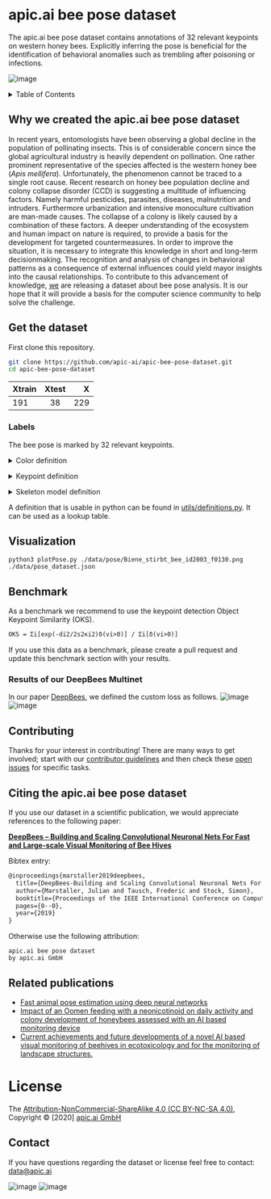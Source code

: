 # apic.ai bee pose dataset

The apic.ai bee pose dataset contains annotations of 32 relevant keypoints on western honey bees. Explicitly inferring the pose is beneficial for the identification of behavioral anomalies such as trembling after poisoning or infections.

![image](doc/img/pose_title.png)

<details><summary>Table of Contents</summary><p>

* [Why we created the apic.ai bee pose dataset](#why-we-created-the-apicai-bee-pose-dataset)
* [Get the Dataset](#get-the-dataset)
* [Labels](#labels)
* [Visualization](#visualization)
* [Benchmark](#benchmark)
* [Contributing](#contributing)
* [Citing the apic.ai bee pose dataset](#citing-the-apicai-bee-pose-dataset)
* [Related publications](related-publications)
* [License](#licensetoc)
* [Contact](#contact)
</p></details><p></p>

## Why we created the apic.ai bee pose dataset

In recent years, entomologists have been observing a global decline in the population of pollinating insects. This is of considerable concern since the global agricultural industry is heavily dependent on pollination.
One rather prominent representative of the species affected is the western honey bee (<i>Apis mellifera</i>). Unfortunately, the phenomenon cannot be traced to a single root cause. Recent research on honey bee population decline and colony collapse disorder (CCD) is suggesting a multitude of influencing factors. Namely harmful pesticides, parasites, diseases, malnutrition and intruders. Furthermore urbanization and intensive monoculture cultivation are man-made causes. The collapse of a colony is likely caused by a combination of these factors. A deeper understanding of the ecosystem and human impact on nature is required, to provide a basis for the development for targeted countermeasures. In order to improve the situation, it is necessary to integrate this knowledge in short and long-term decisionmaking.
The recognition and analysis of changes in behavioral patterns as a consequence of external influences could yield mayor insights into the causal relationships. To contribute to this advancement of knowledge, [we](https://apic.ai) are releasing a dataset about bee pose analysis. It is our hope that it will provide a basis for the computer science community to help solve the challenge.

## Get the dataset

First clone this repository.

```bash
git clone https://github.com/apic-ai/apic-bee-pose-dataset.git
cd apic-bee-pose-dataset
```

| Xtrain        | Xtest         | X     |
| ------------- |:-------------:| -----:|
| 191           | 38            | 229   |

### Labels

The bee pose is marked by 32 relevant keypoints.


<details><summary>Color definition</summary><p>

```python
head_color = (0, 0, 255)
body_color = (255, 0, 0)
wing_color = (0, 255, 0)
left_leg_color = (0, 255, 255)
right_leg_color = (255, 255, 0)
```
</p></details><p></p>


<details><summary>Keypoint definition</summary><p>

```python
{
   "0":{
      "name":"head_front",
      "color":head_color
   },
   "1":{
      "name":"head_left",
      "color":head_color
   },
   "2":{
      "name":"head_right",
      "color":head_color
   },
   "3":{
      "name":"head_back",
      "color":body_color
   },
   "4":{
      "name":"body_center",
      "color":body_color
   },
   "5":{
      "name":"body_back",
      "color":body_color
   },
   "6":{
      "name":"wing_left",
      "color":wing_color
   },
   "7":{
      "name":"wing_right",
      "color":wing_color
   },
   "8":{
      "name":"right_leg_front_1",
      "color":right_leg_color
   },
   "9":{
      "name":"right_leg_front_2",
      "color":right_leg_color
   },
   "10":{
      "name":"right_leg_front_3",
      "color":right_leg_color
   },
   "11":{
      "name":"right_leg_front_4",
      "color":right_leg_color
   },
   "12":{
      "name":"right_leg_middle_1",
      "color":right_leg_color
   },
   "13":{
      "name":"right_leg_middle_2",
      "color":right_leg_color
   },
   "14":{
      "name":"right_leg_middle_3",
      "color":right_leg_color
   },
   "15":{
      "name":"right_leg_middle_4",
      "color":right_leg_color
   },
   "16":{
      "name":"right_leg_back_1",
      "color":right_leg_color
   },
   "17":{
      "name":"right_leg_back_2",
      "color":right_leg_color
   },
   "18":{
      "name":"right_leg_back_3",
      "color":right_leg_color
   },
   "19":{
      "name":"right_leg_back_4",
      "color":right_leg_color
   },
   "20":{
      "name":"left_leg_front_1",
      "color":left_leg_color
   },
   "21":{
      "name":"left_leg_front_2",
      "color":left_leg_color
   },
   "22":{
      "name":"left_leg_front_3",
      "color":left_leg_color
   },
   "23":{
      "name":"left_leg_front_4",
      "color":left_leg_color
   },
   "24":{
      "name":"left_leg_middle_1",
      "color":left_leg_color
   },
   "25":{
      "name":"left_leg_middle_2",
      "color":left_leg_color
   },
   "26":{
      "name":"left_leg_middle_3",
      "color":left_leg_color
   },
   "27":{
      "name":"left_leg_middle_4",
      "color":left_leg_color
   },
   "28":{
      "name":"left_leg_back_1",
      "color":left_leg_color
   },
   "29":{
      "name":"left_leg_back_2",
      "color":left_leg_color
   },
   "30":{
      "name":"left_leg_back_3",
      "color":left_leg_color
   },
   "31":{
      "name":"left_leg_back_4",
      "color":left_leg_color
   }
}
```
</p></details><p></p>


<details><summary>Skeleton model definition</summary><p>

```python
[
   [
      "head_front",
      "head_left",
      head_color,
      50
   ],
   [
      "head_front",
      "head_right",
      head_color,
      50
   ],
   [
      "head_front",
      "head_back",
      body_color,
      50
   ],
   [
      "head_back",
      "body_center",
      body_color,
      80
   ],
   [
      "body_center",
      "body_back",
      body_color,
      200
   ],
   [
      "wing_left",
      "head_back",
      wing_color,
      200
   ],
   [
      "wing_right",
      "head_back",
      wing_color,
      200
   ],
   [
      "right_leg_front_1",
      "right_leg_front_2",
      right_leg_color,
      40
   ],
   [
      "right_leg_front_2",
      "right_leg_front_3",
      right_leg_color,
      40
   ],
   [
      "right_leg_front_3",
      "right_leg_front_4",
      right_leg_color,
      60
   ],
   [
      "right_leg_middle_1",
      "right_leg_middle_2",
      right_leg_color,
      50
   ],
   [
      "right_leg_middle_2",
      "right_leg_middle_3",
      right_leg_color,
      50
   ],
   [
      "right_leg_middle_3",
      "right_leg_middle_4",
      right_leg_color,
      70
   ],
   [
      "right_leg_back_1",
      "right_leg_back_2",
      right_leg_color,
      60
   ],
   [
      "right_leg_back_2",
      "right_leg_back_3",
      right_leg_color,
      60
   ],
   [
      "right_leg_back_3",
      "right_leg_back_4",
      right_leg_color,
      80
   ],
   [
      "left_leg_front_1",
      "left_leg_front_2",
      left_leg_color,
      40
   ],
   [
      "left_leg_front_2",
      "left_leg_front_3",
      left_leg_color,
      40
   ],
   [
      "left_leg_front_3",
      "left_leg_front_4",
      left_leg_color,
      60
   ],
   [
      "left_leg_middle_1",
      "left_leg_middle_2",
      left_leg_color,
      50
   ],
   [
      "left_leg_middle_2",
      "left_leg_middle_3",
      left_leg_color,
      50
   ],
   [
      "left_leg_middle_3",
      "left_leg_middle_4",
      left_leg_color,
      70
   ],
   [
      "left_leg_back_1",
      "left_leg_back_2",
      left_leg_color,
      60
   ],
   [
      "left_leg_back_2",
      "left_leg_back_3",
      left_leg_color,
      60
   ],
   [
      "left_leg_back_3",
      "left_leg_back_4",
      left_leg_color,
      80
   ]
]
```
</p></details><p></p>


A definition that is usable in python can be found in [utils/definitions.py](utils/definitions.py). It can be used as a lookup table.

## Visualization

```python3
python3 plotPose.py ./data/pose/Biene_stirbt_bee_id2003_f0130.png ./data/pose_dataset.json
```

## Benchmark
As a benchmark we recommend to use the keypoint detection Object Keypoint Similarity (OKS).
```latex
OKS = Σi[exp(-di2/2s2κi2)δ(vi>0)] / Σi[δ(vi>0)]
```

If you use this data as a benchmark, please create a pull request and update this benchmark section with your results.

### Results of our DeepBees Multinet
In our paper [DeepBees](http://openaccess.thecvf.com/content_ICCVW_2019/papers/CVWC/Marstaller_DeepBees_-_Building_and_Scaling_Convolutional_Neuronal_Nets_For_Fast_ICCVW_2019_paper.pdf), we defined the custom loss as follows.
![image](doc/img/our_metric.png)
![image](doc/img/our_results.png)

## Contributing

Thanks for your interest in contributing! There are many ways to get involved; start with our [contributor guidelines](/CONTRIBUTING.md) and then check these [open issues](https://github.com/apic-ai/apic-bee-pose-dataset/issues) for specific tasks.

## Citing the apic.ai bee pose dataset
If you use our dataset in a scientific publication, we would appreciate references to the following paper:

**[DeepBees – Building and Scaling Convolutional Neuronal Nets For Fast and Large-scale Visual Monitoring of Bee Hives](http://openaccess.thecvf.com/content_ICCVW_2019/papers/CVWC/Marstaller_DeepBees_-_Building_and_Scaling_Convolutional_Neuronal_Nets_For_Fast_ICCVW_2019_paper.pdf)**

Bibtex entry:
```latex
@inproceedings{marstaller2019deepbees,
  title={DeepBees-Building and Scaling Convolutional Neuronal Nets For Fast and Large-Scale Visual Monitoring of Bee Hives},
  author={Marstaller, Julian and Tausch, Frederic and Stock, Simon},
  booktitle={Proceedings of the IEEE International Conference on Computer Vision Workshops},
  pages={0--0},
  year={2019}
}
```

Otherwise use the following attribution:
```
apic.ai bee pose dataset
by apic.ai GmbH
```

## Related publications

- [Fast animal pose estimation using deep neural networks](https://www.biorxiv.org/content/10.1101/331181v1)
- [Impact of an Oomen feeding with a neonicotinoid on daily activity and colony development of honeybees assessed with an AI based monitoring device](https://www.biorxiv.org/content/10.1101/2020.02.04.933556v1)
- [Current achievements and future developments of a novel AI based visual monitoring of beehives in ecotoxicology and for the monitoring of landscape structures.](https://www.biorxiv.org/content/10.1101/2020.02.04.933580v1)

# License
The [Attribution-NonCommercial-ShareAlike 4.0 (CC BY-NC-SA 4.0)](LICENSE), Copyright © [2020] [apic.ai GmbH](https://www.apic.ai)

## Contact
If you have questions regarding the dataset or license feel free to contact: data@apic.ai

![image](doc/img/red_bee.gif)
![image](doc/img/bee.gif)
